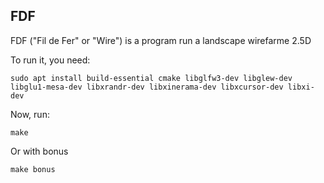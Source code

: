 ## FDF

FDF ("Fil de Fer" or "Wire") is a program run a landscape wirefarme 2.5D

To run it, you need:
```
sudo apt install build-essential cmake libglfw3-dev libglew-dev libglu1-mesa-dev libxrandr-dev libxinerama-dev libxcursor-dev libxi-dev
```

Now, run:

```
make
```
Or with bonus 
```
make bonus
```
